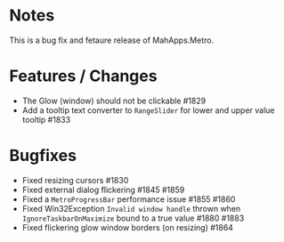 # Notes

This is a bug fix and fetaure release of MahApps.Metro.

# Features / Changes

- The Glow (window) should not be clickable #1829
- Add a tooltip text converter to `RangeSlider` for lower and upper value tooltip #1833

# Bugfixes

- Fixed resizing cursors #1830
- Fixed external dialog flickering #1845 #1859
- Fixed a `MetroProgressBar` performance issue #1855 #1860
- Fixed Win32Exception `Invalid window handle` thrown when `IgnoreTaskbarOnMaximize` bound to a true value #1880 #1883
- Fixed flickering glow window borders (on resizing) #1864
